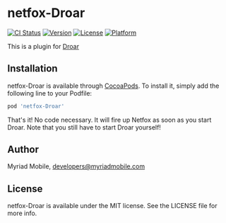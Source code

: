 # netfox-Droar

[![CI Status](http://img.shields.io/travis/myriadmobile/netfox-Droar.svg?style=flat)](https://travis-ci.org/myriadmobile/netfox-Droar)
[![Version](https://img.shields.io/cocoapods/v/netfox-Droar.svg?style=flat)](http://cocoapods.org/pods/netfox-Droar)
[![License](https://img.shields.io/cocoapods/l/netfox-Droar.svg?style=flat)](http://cocoapods.org/pods/netfox-Droar)
[![Platform](https://img.shields.io/cocoapods/p/netfox-Droar.svg?style=flat)](http://cocoapods.org/pods/netfox-Droar)

This is a plugin for [Droar](https://github.com/myriadmobile/Droar)

## Installation

netfox-Droar is available through [CocoaPods](http://cocoapods.org). To install
it, simply add the following line to your Podfile:

```ruby
pod 'netfox-Droar'
```

That's it!  No code necessary.  It will fire up Netfox as soon as you start Droar.  Note that you still have to start Droar yourself!

## Author

Myriad Mobile, developers@myriadmobile.com

## License

netfox-Droar is available under the MIT license. See the LICENSE file for more info.
